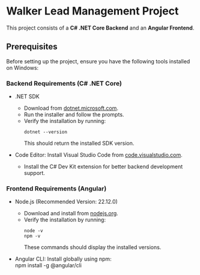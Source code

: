 # Walker Lead Management Project

This project consists of a **C# .NET Core Backend** and an **Angular Frontend**.

## Prerequisites

Before setting up the project, ensure you have the following tools installed on Windows:

### Backend Requirements (C# .NET Core)

- .NET SDK

  - Download from [dotnet.microsoft.com](https://dotnet.microsoft.com/en-us/download).
  - Run the installer and follow the prompts.
  - Verify the installation by running:
    ```
    dotnet --version
    ```
    This should return the installed SDK version.

- Code Editor: Install Visual Studio Code from [code.visualstudio.com](https://code.visualstudio.com/).
  - Install the C# Dev Kit extension for better backend development support.

### Frontend Requirements (Angular)

- Node.js (Recommended Version: 22.12.0)

  - Download and install from [nodejs.org](https://nodejs.org/).
  - Verify the installation by running:
    ```
    node -v
    npm -v
    ```
    These commands should display the installed versions.

- Angular CLI: Install globally using npm:  
   npm install -g @angular/cli
